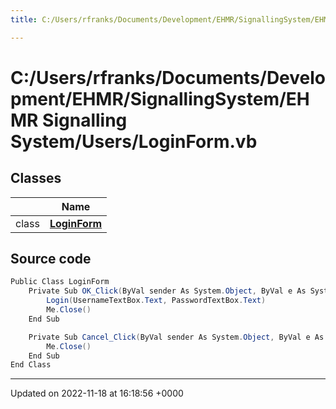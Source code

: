 ```yaml
---
title: C:/Users/rfranks/Documents/Development/EHMR/SignallingSystem/EHMR Signalling System/Users/LoginForm.vb

---
```


# C:/Users/rfranks/Documents/Development/EHMR/SignallingSystem/EHMR Signalling System/Users/LoginForm.vb



## Classes

|                | Name           |
| -------------- | -------------- |
| class | **[LoginForm](/SignallingSystem-doc/mainsystem/Classes/classLoginForm/)**  |




## Source code

```csharp
Public Class LoginForm
    Private Sub OK_Click(ByVal sender As System.Object, ByVal e As System.EventArgs) Handles OK.Click
        Login(UsernameTextBox.Text, PasswordTextBox.Text)
        Me.Close()
    End Sub

    Private Sub Cancel_Click(ByVal sender As System.Object, ByVal e As System.EventArgs) Handles Cancel.Click
        Me.Close()
    End Sub
End Class
```


-------------------------------

Updated on 2022-11-18 at 16:18:56 +0000
